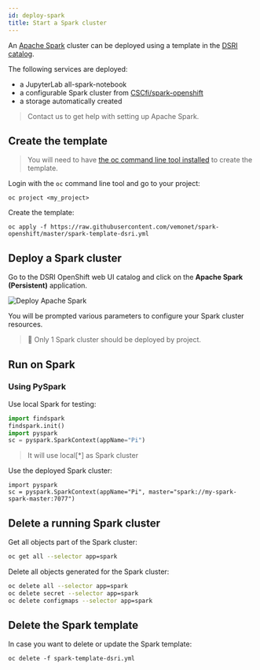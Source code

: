 ```yaml
---
id: deploy-spark
title: Start a Spark cluster
---
```


An [Apache Spark](https://spark.apache.org/) cluster can be deployed using a template in the [DSRI catalog](https://app.dsri.unimaas.nl:8443/console/catalog).

The following services are deployed:

* a JupyterLab all-spark-notebook
* a configurable Spark cluster from [CSCfi/spark-openshift](https://github.com/CSCfi/spark-openshift)
* a storage automatically created

> Contact us to get help with setting up Apache Spark.

## Create the template

> You will need to have [the oc command line tool installed](/dsri-documentation/docs/openshift-install) to create the template.

Login with the `oc` command line tool and go to your project:

```shell
oc project <my_project>
```

Create the template:

```shell
oc apply -f https://raw.githubusercontent.com/vemonet/spark-openshift/master/spark-template-dsri.yml
```

## Deploy a Spark cluster

Go to the DSRI OpenShift web UI catalog and click on the **Apache Spark (Persistent)** application.

<img src="/dsri-documentation/img/screenshot-deploy-spark.png" alt="Deploy Apache Spark" style="max-width: 100%; max-height: 100%;" />

You will be prompted various parameters to configure your Spark cluster resources.

> 🚫 Only 1 Spark cluster should be deployed by project.

## Run on Spark

### Using PySpark

Use local Spark for testing:

```python
import findspark
findspark.init()
import pyspark
sc = pyspark.SparkContext(appName="Pi")
```

> It will use local[*] as Spark cluster

Use the deployed Spark cluster:

```shell
import pyspark
sc = pyspark.SparkContext(appName="Pi", master="spark://my-spark-spark-master:7077")
```

## Delete a running Spark cluster

Get all objects part of the Spark cluster:

```bash
oc get all --selector app=spark
```

Delete all objects generated for the Spark cluster:

```bash
oc delete all --selector app=spark
oc delete secret --selector app=spark
oc delete configmaps --selector app=spark
```

## Delete the Spark template

In case you want to delete or update the Spark template:

```shell
oc delete -f spark-template-dsri.yml
```

